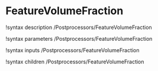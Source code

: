 <!-- MOOSE Documentation Stub: Remove this when content is added. -->

# FeatureVolumeFraction

!syntax description /Postprocessors/FeatureVolumeFraction

!syntax parameters /Postprocessors/FeatureVolumeFraction

!syntax inputs /Postprocessors/FeatureVolumeFraction

!syntax children /Postprocessors/FeatureVolumeFraction
